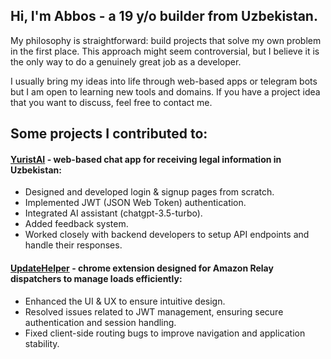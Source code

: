 ## Hi, I'm Abbos - a 19 y/o builder from Uzbekistan.

My philosophy is straightforward: build projects that solve my own problem in the first place. This approach might seem controversial, but I believe it is the only way to do a genuinely great job as a developer.

I usually bring my ideas into life through web-based apps or telegram bots but I am open to learning new tools and domains. If you have a project idea that you want to discuss, feel free to contact me.

## Some projects I contributed to:

#### [YuristAI](https://github.com/javoxirone/yuristai-client-side) - web-based chat app for receiving legal information in Uzbekistan:
- Designed and developed login & signup pages from scratch.
- Implemented JWT (JSON Web Token) authentication.
- Integrated AI assistant (chatgpt-3.5-turbo).
- Added feedback system.
- Worked closely with backend developers to setup API endpoints and handle their responses.

#### [UpdateHelper](https://chromewebstore.google.com/detail/updatehelper/hgkmpgodmnpfbcfpicchlpgiigknppnl?hl=en) - chrome extension designed for Amazon Relay dispatchers to manage loads efficiently:
- Enhanced the UI & UX to ensure intuitive design.
- Resolved issues related to JWT management, ensuring secure authentication and session handling.
- Fixed client-side routing bugs to improve navigation and application stability.


